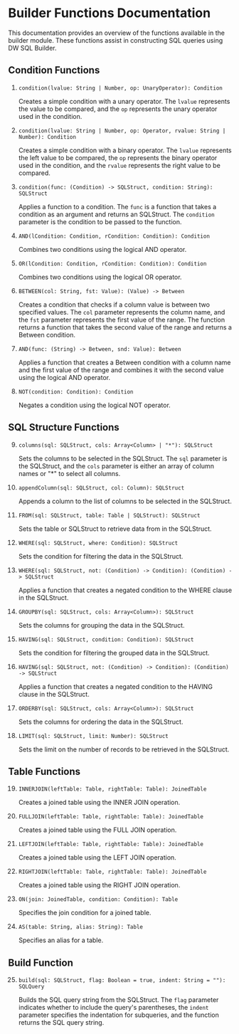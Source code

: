 # Builder Functions Documentation

This documentation provides an overview of the functions available in the builder module. These functions assist in constructing SQL queries using DW SQL Builder.
 
## Condition Functions

1. `condition(lvalue: String | Number, op: UnaryOperator): Condition`

   Creates a simple condition with a unary operator. The `lvalue` represents the value to be compared, and the `op` represents the unary operator used in the condition.

2. `condition(lvalue: String | Number, op: Operator, rvalue: String | Number): Condition`

   Creates a simple condition with a binary operator. The `lvalue` represents the left value to be compared, the `op` represents the binary operator used in the condition, and the `rvalue` represents the right value to be compared.

3. `condition(func: (Condition) -> SQLStruct, condition: String): SQLStruct`

   Applies a function to a condition. The `func` is a function that takes a condition as an argument and returns an SQLStruct. The `condition` parameter is the condition to be passed to the function.

4. `AND(lCondition: Condition, rCondition: Condition): Condition`

   Combines two conditions using the logical AND operator.

5. `OR(lCondition: Condition, rCondition: Condition): Condition`

   Combines two conditions using the logical OR operator.

6. `BETWEEN(col: String, fst: Value): (Value) -> Between`

   Creates a condition that checks if a column value is between two specified values. The `col` parameter represents the column name, and the `fst` parameter represents the first value of the range. The function returns a function that takes the second value of the range and returns a Between condition.

7. `AND(func: (String) -> Between, snd: Value): Between`

   Applies a function that creates a Between condition with a column name and the first value of the range and combines it with the second value using the logical AND operator.

8. `NOT(condition: Condition): Condition`

   Negates a condition using the logical NOT operator.

## SQL Structure Functions

9. `columns(sql: SQLStruct, cols: Array<Column> | "*"): SQLStruct`

   Sets the columns to be selected in the SQLStruct. The `sql` parameter is the SQLStruct, and the `cols` parameter is either an array of column names or "*" to select all columns.

10. `appendColumn(sql: SQLStruct, col: Column): SQLStruct`

    Appends a column to the list of columns to be selected in the SQLStruct.

11. `FROM(sql: SQLStruct, table: Table | SQLStruct): SQLStruct`

    Sets the table or SQLStruct to retrieve data from in the SQLStruct.

12. `WHERE(sql: SQLStruct, where: Condition): SQLStruct`

    Sets the condition for filtering the data in the SQLStruct.

13. `WHERE(sql: SQLStruct, not: (Condition) -> Condition): (Condition) -> SQLStruct`

    Applies a function that creates a negated condition to the WHERE clause in the SQLStruct.

14. `GROUPBY(sql: SQLStruct, cols: Array<Column>): SQLStruct`

    Sets the columns for grouping the data in the SQLStruct.

15. `HAVING(sql: SQLStruct, condition: Condition): SQLStruct`

    Sets the condition for filtering the grouped data in the SQLStruct.

16. `HAVING(sql: SQLStruct, not: (Condition) -> Condition): (Condition) -> SQLStruct`

    Applies a function that creates a negated condition to the HAVING clause in the SQLStruct.

17. `ORDERBY(sql: SQLStruct, cols: Array<Column>): SQLStruct`

    Sets the columns for ordering the data in the SQLStruct.

18. `LIMIT(sql: SQLStruct, limit: Number): SQLStruct`

    Sets the limit on the number of records to be retrieved in the SQLStruct.

## Table Functions

19. `INNERJOIN(leftTable: Table, rightTable: Table): JoinedTable`

    Creates a joined table using the INNER JOIN operation.

20. `FULLJOIN(leftTable: Table, rightTable: Table): JoinedTable`

    Creates a joined table using the FULL JOIN operation.

21. `LEFTJOIN(leftTable: Table, rightTable: Table): JoinedTable`

    Creates a joined table using the LEFT JOIN operation.

22. `RIGHTJOIN(leftTable: Table, rightTable: Table): JoinedTable`

    Creates a joined table using the RIGHT JOIN operation.

23. `ON(join: JoinedTable, condition: Condition): Table`

    Specifies the join condition for a joined table.

24. `AS(table: String, alias: String): Table`

    Specifies an alias for a table.

## Build Function

25. `build(sql: SQLStruct, flag: Boolean = true, indent: String = ""): SQLQuery`

    Builds the SQL query string from the SQLStruct. The `flag` parameter indicates whether to include the query's parentheses, the `indent` parameter specifies the indentation for subqueries, and the function returns the SQL query string.
